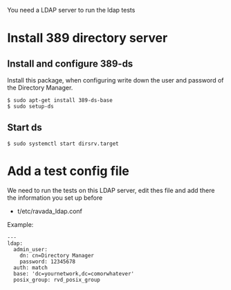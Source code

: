 You need a LDAP server to run the ldap tests

# Install 389 directory server

## Install and configure 389-ds

Install this package, when configuring write down the user
and password of the Directory Manager.

    $ sudo apt-get install 389-ds-base
    $ sudo setup-ds

## Start ds

    $ sudo systemctl start dirsrv.target

# Add a test config file

We need to run the tests on this LDAP server,
edit thes file and add there the information
you set up before

- t/etc/ravada_ldap.conf

Example:

    ---
    ldap:
      admin_user:
        dn: cn=Directory Manager
        password: 12345678
      auth: match
      base: 'dc=yournetwork,dc=comorwhatever'
      posix_group: rvd_posix_group
